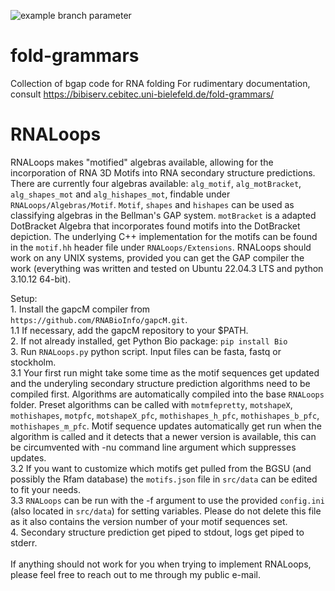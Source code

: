 ![example branch parameter](https://github.com/jlab/fold-grammars/actions/workflows/c-cpp.yml/badge.svg)

# fold-grammars
Collection of bgap code for RNA folding
For rudimentary documentation, consult https://bibiserv.cebitec.uni-bielefeld.de/fold-grammars/

# RNALoops

RNALoops makes "motified" algebras available, allowing for the incorporation of RNA 3D Motifs into RNA secondary structure predictions. There are currently four algebras available: ```alg_motif```, ```alg_motBracket```, ```alg_shapes_mot``` and ```alg_hishapes_mot```, findable under ```RNALoops/Algebras/Motif```. ```Motif```, ```shapes``` and ```hishapes``` can be used as classifying algebras in the Bellman's GAP system. ```motBracket``` is a adapted DotBracket Algebra that incorporates found motifs into the DotBracket depiction. The underlying C++ implementation for the motifs can be found in the ```motif.hh``` header file under ```RNALoops/Extensions```.
RNALoops should work on any UNIX systems, provided you can get the GAP compiler the work (everything was written and tested on Ubuntu 22.04.3 LTS and python 3.10.12 64-bit).

Setup:</br>
    1. Install the gapcM compiler from ```https://github.com/RNABioInfo/gapcM.git```.</br>
        1.1 If necessary, add the gapcM repository to your $PATH.</br>
    2. If not already installed, get Python Bio package: ```pip install Bio```</br>
    3. Run ```RNALoops.py``` python script. Input files can be fasta, fastq or stockholm.</br>
        3.1 Your first run might take some time as the motif sequences get updated and the underyling secondary structure prediction algorithms need to be compiled first. Algorithms are automatically compiled into the base ```RNALoops``` folder. Preset algorithms can be called with ```motmfepretty```, ```motshapeX```, ```mothishapes```, ```motpfc```, ```motshapeX_pfc```, ```mothishapes_h_pfc```, ```mothishapes_b_pfc```, ```mothishapes_m_pfc```. Motif sequence updates automatically get run when the algorithm is called and it detects that a newer version is available, this can be circumvented with -nu command line argument which suppresses updates.</br>
        3.2 If you want to customize which motifs get pulled from the BGSU (and possibly the Rfam database) the ```motifs.json``` file in ```src/data``` can be edited to fit your needs.</br>
        3.3 ```RNALoops``` can be run with the -f argument to use the provided ```config.ini``` (also located in ```src/data```) for setting variables. Please do not delete this file as it also contains the version number of your motif sequences set.</br>
    4. Secondary structure prediction get piped to stdout, logs get piped to stderr.</br>
</br>
If anything should not work for you when trying to implement RNALoops, please feel free to reach out to me through my public e-mail.</br>
